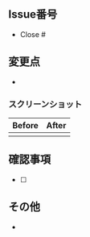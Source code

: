 ## Issue番号

- Close #

## 変更点

- 

### スクリーンショット

| Before | After |
| ------ | ----- |
|        |       |

## 確認事項

- [ ] 

## その他

- 
